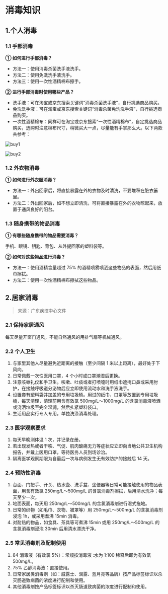 # 消毒知识

## 1.个人消毒

### 1.1 手部消毒

**① 如何进行手部消毒？**

- 方法一：使用消毒杀菌洗手液洗手。
- 方法二：使用免洗洗手液洗手。
- 方法三：使用一次性酒精棉布擦手。

**② 进行手部消毒时使用哪些产品？**

- 洗手液：可在淘宝或京东搜索关键词“消毒杀菌洗手液”，自行挑选商品购买。
- 免洗洗手液：可在淘宝或京东搜索关键词“消毒杀菌免洗洗手液”，自行挑选商品购买。
- 一次性酒精棉布：同样可在淘宝或京东搜索“一次性酒精棉布”，自定挑选商品购买，选购时注意棉布尺寸，稍微买大一点，尽量能有手掌那么大。以下两款共参考：

![buy1](https://bookpic.lrts.me/0zjtgv23mas1xavzk3ksfkq2v8281be6.png)

![buy2](https://bookpic.lrts.me/b8vpehxfm7a57htlj57ir78ktgr4ckuo.png)

### 1.2 外衣物消毒

**① 如何进行外衣服消毒？**

- 方法一：外出回家后，将直接暴露在外的衣物及时清洗，不要堆积在脏衣篓里。
- 方法二：外出回家后，如不想立即清洗，可将直接暴露在外的衣物晾起来，放置于通风良好的阳台。


### 1.3 随身携带的物品消毒

**① 有哪些随身携带的物品需要消毒？**

手机、眼镜、钥匙、背包、从外提回家的塑料袋等。

**② 如何对这些物品进行消毒？**

- 方法一：使用酒精含量超过 75% 的酒精喷雾喷洒这些物品的表面，然后用纸巾擦拭。
- 方法二：使用一次性酒精棉布擦拭这些物品。


## 2.居家消毒

> 来源：广东疾控中心文件

### 2.1 保持家居通风

每天尽量开窗门通风，不能自然通风的用排气扇等机械通风。

### 2.2 个人卫生

1. 与家里其他人尽量避免近距离的接触（至少间隔 1 米以上距离），最好处于下风向。
2. 日常佩戴一次性医用口罩，4 个小时或口罩潮湿后更换。
3. 注意咳嗽礼仪和手卫生。咳嗽、吐痰或者打喷嚏时用纸巾遮掩口鼻或采用肘护，在接触呼吸道分泌物后应立即使用流动水和洗手液洗手。
4. 设置套有塑料袋并加盖的专用垃圾桶。用过的纸巾、口罩等放置到专用垃圾桶，每天清理，清理前用含有效氯 500mg/L～1000mg/L 的含氯消毒液喷洒或浇洒垃圾至完全湿润，然后扎紧塑料袋口。
5. 生活用品实行专人专用，单独洗涤消毒处理。

### 2.3 医学观察要求

1. 每天早晚测体温 1 次，并记录在册。
2. 若出现发热或者干咳、气促、肌肉酸痛无力等症状应立即向当地公共卫生机构报告，并戴上医用口罩，等待医务人员到场诊治。
3. 隔离医学观察期限为自最后一次与病例发生无有效防护的接触后 14 天。

### 2.4 预防性消毒

1. 台面、门把手、开关、热水壶、洗手盆、坐便器等日常可能接触使用的物品表面，用含有效氯 250mg/L～500mg/L 的含氯消毒剂擦拭，后用清水洗净；每天至少一次。
2. 地面表面，每天用 250mg/L～500mg/L 的含氯消毒剂进行湿式拖地。
3. 日常的织物（如毛巾、衣物、被罩等）用 250mg/L～500mg/L 的含氯消毒剂浸泡 1h，或采用煮沸 15min 消毒。
4. 对耐热的物品，如食具、茶具等可煮沸 15min 或用 250mg/L～500mg/L 的含氯消毒剂浸泡 30min 后用清水漂洗干净。

### 2.5 常见消毒剂及配制使用

1. 84 消毒液（有效氯 5%）：常规按消毒液 :水为 1:100 稀释后即为有效氯 500mg/L。
2. 75% 乙醇消毒液：直接使用。
3. 日常家居类消毒剂（如：威露士、滴露、蓝月亮等品牌）按产品标签标识以杀灭肠道致病菌的浓度进行配制和使用。
4. 其他消毒剂按产品标签标识以杀灭肠道致病菌的浓度进行配制和使用。
